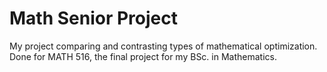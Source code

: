 # Math Senior Project
 My project comparing and contrasting types of mathematical optimization. Done for MATH 516, the final project for my BSc. in Mathematics.
